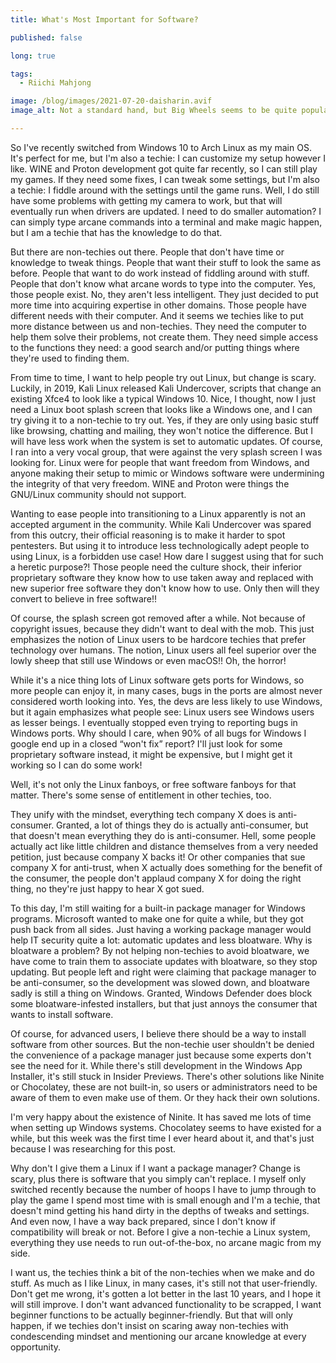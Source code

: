 ```yaml
---
title: What's Most Important for Software?

published: false

long: true

tags:
  - Riichi Mahjong

image: /blog/images/2021-07-20-daisharin.avif
image_alt: Not a standard hand, but Big Wheels seems to be quite popular.

---
```

So I've recently switched from Windows 10 to Arch Linux as my main OS.
It's perfect for me, but I'm also a techie: I can customize my setup however I like.
WINE and Proton development got quite far recently, so I can still play my games.
If they need some fixes, I can tweak some settings, but I'm also a techie: I fiddle around with the settings until the game runs.
Well, I do still have some problems with getting my camera to work, but that will eventually run when drivers are updated.
I need to do smaller automation?
I can simply type arcane commands into a terminal and make magic happen, but I am a techie that has the knowledge to do that.

But there are non-techies out there.
People that don't have time or knowledge to tweak things.
People that want their stuff to look the same as before.
People that want to do work instead of fiddling around with stuff.
People that don't know what arcane words to type into the computer.
Yes, those people exist.
No, they aren't less intelligent.
They just decided to put more time into acquiring expertise in other domains.
Those people have different needs with their computer.
And it seems we techies like to put more distance between us and non-techies.
They need the computer to help them solve their problems, not create them.
They need simple access to the functions they need: a good search and/or putting things where they're used to finding them.

From time to time, I want to help people try out Linux, but change is scary.
Luckily, in 2019, Kali Linux released Kali Undercover, scripts that change an existing Xfce4 to look like a typical Windows 10.
Nice, I thought, now I just need a Linux boot splash screen that looks like a Windows one, and I can try giving it to a non-techie to try out.
Yes, if they are only using basic stuff like browsing, chatting and mailing, they won't notice the difference.
But I will have less work when the system is set to automatic updates.
Of course, I ran into a very vocal group, that were against the very splash screen I was looking for.
Linux were for people that want freedom from Windows, and anyone making their setup to mimic or Windows software were undermining the integrity of that very freedom.
WINE and Proton were things the GNU/Linux community should not support.

Wanting to ease people into transitioning to a Linux apparently is not an accepted argument in the community.
While Kali Undercover was spared from this outcry, their official reasoning is to make it harder to spot pentesters.
But using it to introduce less technologically adept people to using Linux, is a forbidden use case!
How dare I suggest using that for such a heretic purpose?!
Those people need the culture shock, their inferior proprietary software they know how to use taken away and replaced with new superior free software they don't know how to use.
Only then will they convert to believe in free software!!

Of course, the splash screen got removed after a while.
Not because of copyright issues, because they didn't want to deal with the mob.
This just emphasizes the notion of Linux users to be hardcore techies that prefer technology over humans.
The notion, Linux users all feel superior over the lowly sheep that still use Windows or even macOS!! Oh, the horror!

While it's a nice thing lots of Linux software gets ports for Windows, so more people can enjoy it, in many cases, bugs in the ports are almost never considered worth looking into.
Yes, the devs are less likely to use Windows, but it again emphasizes what people see: Linux users see Windows users as lesser beings.
I eventually stopped even trying to reporting bugs in Windows ports.
Why should I care, when 90% of all bugs for Windows I google end up in a closed “won't fix” report?
I'll just look for some proprietary software instead, it might be expensive, but I might get it working so I can do some work!

Well, it's not only the Linux fanboys, or free software fanboys for that matter.
There's some sense of entitlement in other techies, too.

They unify with the mindset, everything tech company X does is anti-consumer.
Granted, a lot of things they do is actually anti-consumer, but that doesn't mean everything they do is anti-consumer.
Hell, some people actually act like little children and distance themselves from a very needed petition, just because company X backs it!
Or other companies that sue company X for anti-trust, when X actually does something for the benefit of the consumer, the people don't applaud company X for doing the right thing, no they're just happy to hear X got sued.

To this day, I'm still waiting for a built-in package manager for Windows programs.
Microsoft wanted to make one for quite a while, but they got push back from all sides.
Just having a working package manager would help IT security quite a lot: automatic updates and less bloatware.
Why is bloatware a problem?
By not helping non-techies to avoid bloatware, we have come to train them to associate updates with bloatware, so they stop updating.
But people left and right were claiming that package manager to be anti-consumer, so the development was slowed down, and bloatware sadly is still a thing on Windows.
Granted, Windows Defender does block some bloatware-infested installers, but that just annoys the consumer that wants to install software.

Of course, for advanced users, I believe there should be a way to install software from other sources.
But the non-techie user shouldn't be denied the convenience of a package manager just because some experts don't see the need for it.
While there's still development in the Windows App Installer, it's still stuck in Insider Previews.
There's other solutions like Ninite or Chocolatey, these are not built-in, so users or administrators need to be aware of them to even make use of them.
Or they hack their own solutions.

I'm very happy about the existence of Ninite.
It has saved me lots of time when setting up Windows systems.
Chocolatey seems to have existed for a while, but this week was the first time I ever heard about it, and that's just because I was researching for this post.

Why don't I give them a Linux if I want a package manager?
Change is scary, plus there is software that you simply can't replace.
I myself only switched recently because the number of hoops I have to jump through to play the game I spend most time with is small enough and I'm a techie, that doesn't mind getting his hand dirty in the depths of tweaks and settings.
And even now, I have a way back prepared, since I don't know if compatibility will break or not.
Before I give a non-techie a Linux system, everything they use needs to run out-of-the-box, no arcane magic from my side.

I want us, the techies think a bit of the non-techies when we make and do stuff.
As much as I like Linux, in many cases, it's still not that user-friendly.
Don't get me wrong, it's gotten a lot better in the last 10 years, and I hope it will still improve.
I don't want advanced functionality to be scrapped, I want beginner functions to be actually beginner-friendly.
But that will only happen, if we techies don't insist on scaring away non-techies with condescending mindset and mentioning our arcane knowledge at every opportunity.
